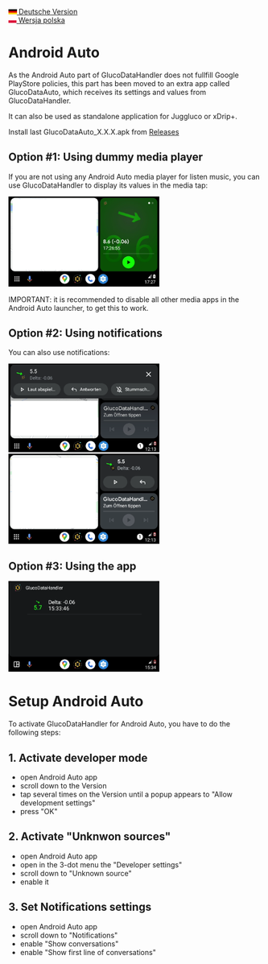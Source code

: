 [<img src='images/de.png' height=10> Deutsche Version](GlucoDataAuto_DE.md)  
[<img src='images/pl.png' height=10> Wersja polska](GlucoDataAuto_PL.md)

# Android Auto

As the Android Auto part of GlucoDataHandler does not fullfill Google PlayStore policies, this part has been moved to an extra app called GlucoDataAuto, which receives its settings and values from GlucoDataHandler. 

It can also be used as standalone application for Juggluco or xDrip+.

Install last GlucoDataAuto_X.X.X.apk from [Releases](https://github.com/pachi81/GlucoDataHandler/releases) 

## Option #1: Using dummy media player
If you are not using any Android Auto media player for listen music, you can use GlucoDataHandler to display its values in the media tap:

<img src='images/AA_media.png' width=300>

IMPORTANT: it is recommended to disable all other media apps in the Android Auto launcher, to get this to work.

## Option #2: Using notifications

You can also use notifications:

<img src='images/AA_notification.png' width=300> <img src='images/AA_notification_view.png' width=300>

## Option #3: Using the app

<img src='images/AA_App.png' width=300>

# Setup Android Auto

To activate GlucoDataHandler for Android Auto, you have to do the following steps:

## 1. Activate developer mode

* open Android Auto app
* scroll down to the Version
* tap several times on the Version until a popup appears to "Allow development settings"
* press "OK"

## 2. Activate "Unknwon sources"

* open Android Auto app
* open in the 3-dot menu the "Developer settings"
* scroll down to "Unknown source"
* enable it

## 3. Set Notifications settings

* open Android Auto app
* scroll down to "Notifications"
* enable "Show conversations"
* enable "Show first line of conversations"
